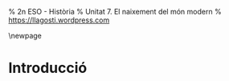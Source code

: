 % 2n ESO - Història
% Unitat 7. El naixement del món modern
% https://llagosti.wordpress.com

\newpage

# Introducció #


